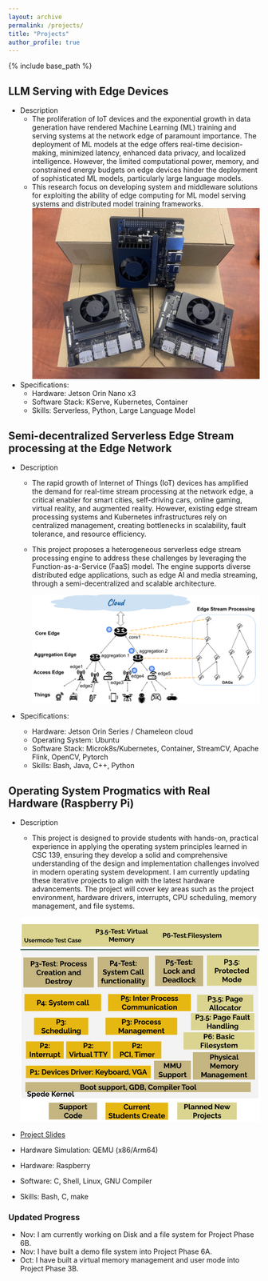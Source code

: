 ```yaml
---
layout: archive
permalink: /projects/
title: "Projects"
author_profile: true
---
```


{% include base_path %}

## LLM Serving with Edge Devices
  * Description
    - The proliferation of IoT devices and the exponential growth in data generation have rendered Machine Learning (ML) training and serving systems at the network edge of paramount importance. The deployment of ML models at the edge offers real-time decision-making, minimized latency, enhanced data privacy, and localized intelligence. However, the limited computational power, memory, and constrained energy budgets on edge devices hinder the deployment of sophisticated ML models, particularly large language models.
    - This research focus on developing system and middleware solutions for exploiting the ability of edge computing for ML model serving systems and distributed model training frameworks.
  ![image info](../images/jetson.jpg)
  * Specifications:
    * Hardware: Jetson Orin Nano x3 
    * Software Stack: KServe, Kubernetes, Container
    * Skills: Serverless, Python, Large Language Model

## Semi-decentralized Serverless Edge Stream processing at the Edge Network
  * Description
    - The rapid growth of Internet of Things (IoT) devices has amplified the demand for real-time stream processing at the network edge, a critical enabler for smart cities, self-driving cars, online gaming, virtual reality, and augmented reality. However, existing edge stream processing systems and Kubernetes infrastructures rely on centralized management, creating bottlenecks in scalability, fault tolerance, and resource efficiency.
    - This project proposes a heterogeneous serverless edge stream processing engine to address these challenges by leveraging the Function-as-a-Service (FaaS) model. The engine supports diverse distributed edge applications, such as edge AI and media streaming, through a semi-decentralized and scalable architecture.

      ![image info](../images/IoT.png)

  * Specifications:
    * Hardware: Jetson Orin Series / Chameleon cloud
    * Operating System: Ubuntu
    * Software Stack: Microk8s/Kubernetes, Container, StreamCV, Apache Flink, OpenCV, Pytorch
    * Skills: Bash, Java, C++, Python

## Operating System Progmatics with Real Hardware (Raspberry Pi)
  * Description
    - This project is designed to provide students with hands-on, practical experience in applying the operating system principles learned in CSC 139, ensuring they develop a solid and comprehensive understanding of the design and implementation challenges involved in modern operating system development. I am currently updating these iterative projects to align with the latest hardware advancements. The project will cover key areas such as the project environment, hardware drivers, interrupts, CPU scheduling, memory management, and file systems.

  	![image info](../images/159-CurrentProject-new.png)

  * [Project Slides](https://drive.google.com/file/d/1u6thlczTnHqV7ajLgfDGRxd-Jdrdz8lb/view?usp=sharing)
  * Hardware Simulation: QEMU (x86/Arm64)
  * Hardware: Raspberry
  * Software: C, Shell, Linux, GNU Compiler
  * Skills: Bash, C, make
### Updated Progress 
  * Nov: I am currently working on Disk and a file system for Project Phase 6B.
  * Nov: I have built a demo file system into Project Phase 6A.
  * Oct: I have built a virtual memory management and user mode into Project Phase 3B.

